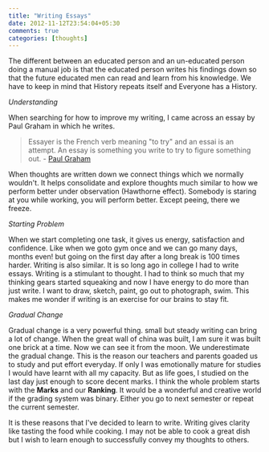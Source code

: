 ```yaml
---
title: "Writing Essays"
date: 2012-11-12T23:54:04+05:30
comments: true
categories: [thoughts]
---
```


The different between an educated person and an un-educated person doing a manual job is that the educated person writes his findings down so that the future educated men can read and learn from his knowledge. We have to keep in mind that History repeats itself and Everyone has a History.

*Understanding*

When searching for how to improve my writing, I came across an essay by Paul Graham in which he writes. 

> Essayer is the French verb meaning "to try" and an essai is an attempt. An essay is something you write to try to figure something out. - [Paul Graham](http://www.paulgraham.com/essay.html)


When thoughts are written down we connect things which we normally wouldn't. It helps consolidate and explore thoughts much similar to how we perform better under observation (Hawthorne effect). Somebody is staring at you while working, you will perform better. Except peeing, there we freeze.

*Starting Problem*

When we start completing one task, it gives us energy, satisfaction and confidence. Like when we goto gym once and we can go many days, months even! but going on the first day after a long break is 100 times harder. Writing is also similar. It is so long ago in college I had to write essays. Writing is a stimulant to thought. I had to think so much that my thinking gears started squeaking and now I have energy to do more than just write. I want to draw, sketch, paint, go out to photograph, swim. This makes me wonder if writing is an exercise for our brains to stay fit.

*Gradual Change*

Gradual change is a very powerful thing. small but steady writing can bring a lot of change. When the great wall of china was built, I am sure it was built one brick at a time. Now we can see it from the moon. We underestimate the gradual change. This is the reason our teachers and parents goaded us to study and put effort everyday. If only I was emotionally mature for studies I would have learnt with all my capacity. But as life goes, I studied on the last day just enough to score decent marks. I think the whole problem starts with the **Marks** and our **Ranking**. It would be a wonderful and creative world if the grading system was binary. Either you go to next semester or repeat the current semester.

It is these reasons that I've decided to learn to write. Writing gives clarity like tasting the food while cooking. I may not be able to cook a great dish but I wish to learn enough to successfully convey my thoughts to others.


